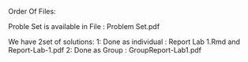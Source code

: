 Order Of Files: 

Proble Set is available in File : Problem Set.pdf

We have 2set of solutions:
1: Done as individual : Report Lab 1.Rmd and Report-Lab-1.pdf
2: Done as Group : GroupReport-Lab1.pdf
